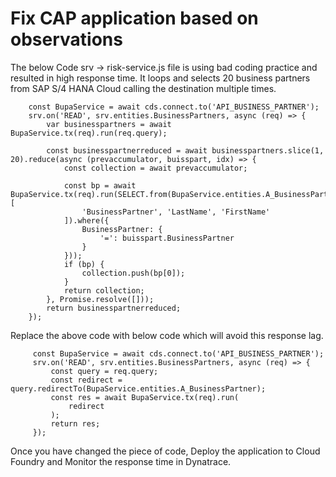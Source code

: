 # Fix CAP application based on observations

The below Code srv -> risk-service.js file is using bad coding practice and resulted in high response time. It loops and selects 20 business partners from SAP S/4 HANA Cloud calling the destination multiple times.

```
    const BupaService = await cds.connect.to('API_BUSINESS_PARTNER');
    srv.on('READ', srv.entities.BusinessPartners, async (req) => {
        var businesspartners = await BupaService.tx(req).run(req.query);

        const businesspartnerreduced = await businesspartners.slice(1, 20).reduce(async (prevaccumulator, buisspart, idx) => {
            const collection = await prevaccumulator;

            const bp = await BupaService.tx(req).run(SELECT.from(BupaService.entities.A_BusinessPartner.name, [
                'BusinessPartner', 'LastName', 'FirstName'
            ]).where({
                BusinessPartner: {
                    '=': buisspart.BusinessPartner
                }
            }));
            if (bp) {
                collection.push(bp[0]);
            }
            return collection;
        }, Promise.resolve([]));
        return businesspartnerreduced;
    });
```   

Replace the above code with below code which will avoid this response lag.

```
     const BupaService = await cds.connect.to('API_BUSINESS_PARTNER');
     srv.on('READ', srv.entities.BusinessPartners, async (req) => {
         const query = req.query;
         const redirect = query.redirectTo(BupaService.entities.A_BusinessPartner);
         const res = await BupaService.tx(req).run(
             redirect
         );
         return res;
     });
```
Once you have changed the piece of code, Deploy the application to Cloud Foundry and Monitor the response time in Dynatrace.
